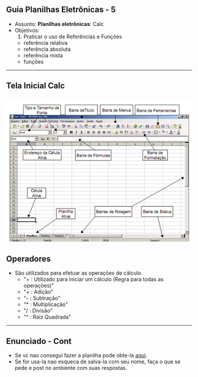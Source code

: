 ## Guia Planilhas Eletrônicas - 5

- Assunto: **Planilhas eletrônicas**: Calc
- Objetivos:
  1. Praticar o uso de Referências e Funções
    - referência relativa
    - referência absoluta
    - referência mista
    - funções
 
---
## Tela Inicial Calc

![](images/calc-tela-inicial.png)
---
## Operadores
- São utilizados para efetuar as operações de cálculo.
    - "=  : Utilizado para iniciar um cálculo (Regra para todas as operações)" 
    - "+  : Adição" 
    - "-  : Subtração"
    - "*  : Multiplicação"
    - "/   : Divisão"
    - "^ : Raiz Quadrada"

---
## Enunciado - Cont
- Se vc nao consegui fazer a planilha pode obte-la [aqui](https://ava.cefetmg.br/mod/resource/view.php?id=3712). 
- Se for usa-la nao esqueca de salva-la com seu nome, faça o que se pede e post no ambiente com suas respostas.
